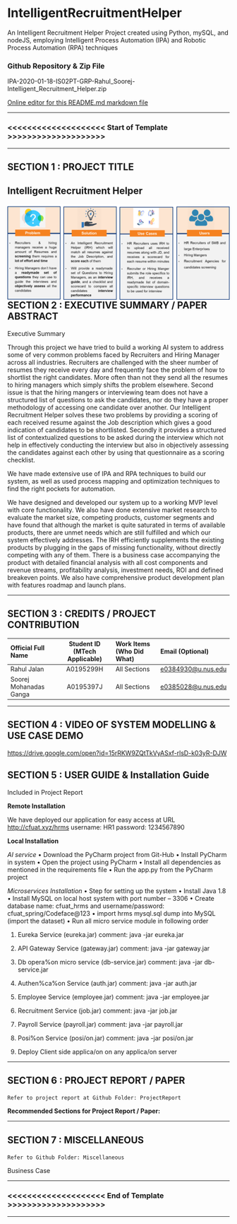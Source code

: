 # IntelligentRecruitmentHelper
An Intelligent Recruitment Helper Project created using Python, mySQL, and nodeJS,  employing Intelligent Process Automation (IPA) and Robotic Process Automation (RPA) techniques

### Github Repository & Zip File

IPA-2020-01-18-IS02PT-GRP-Rahul_Soorej-Intelligent_Recruitment_Helper.zip


[Online editor for this README.md markdown file](https://pandao.github.io/editor.md/en.html "pandao")

---

### <<<<<<<<<<<<<<<<<<<< Start of Template >>>>>>>>>>>>>>>>>>>>

---

## SECTION 1 : PROJECT TITLE
## Intelligent Recruitment Helper

<img src="./Miscellaneous./Intelligent Recruitment Helper.png"
     style="float: left; margin-right: 0px;" />

---

## SECTION 2 : EXECUTIVE SUMMARY / PAPER ABSTRACT
Executive Summary


Through this project we have tried to build a working AI system to address some of very common problems faced by Recruiters and Hiring Manager across all industries. Recruiters are challenged with the sheer number of resumes they receive every day and frequently face the problem of how to shortlist the right candidates. More often than not they send all the resumes to hiring managers which simply shifts the problem elsewhere. Second issue is that the hiring mangers or interviewing team does not have a structured list of questions to ask the candidates, nor do they have a proper methodology of accessing one candidate over another. 
Our Intelligent Recruitment Helper solves these two problems by providing a scoring of each received resume against the Job description which gives a good indication of candidates to be shortlisted. Secondly it provides a structured list of contextualized questions to be asked during the interview which not help in effectively conducting the interview but also in objectively assessing the candidates against each other by using that questionnaire as a scoring checklist.

We have made extensive use of IPA and RPA techniques to build our system, as well as used process mapping and optimization techniques to find the right pockets for automation. 

We have designed and developed our system up to a working MVP level with core functionality. We also have done extensive market research to evaluate the market size, competing products, customer segments and have found that although the market is quite saturated in terms of available products, there are unmet needs which are still fulfilled and which our system effectively addresses. The IRH efficiently supplements the existing products by plugging in the gaps of missing functionality, without directly competing with any of them. There is a business case accompanying the product with detailed financial analysis with all cost components and revenue streams, profitability analysis, investment needs, ROI and defined breakeven points. We also have comprehensive product development plan with features roadmap and launch plans.

---

## SECTION 3 : CREDITS / PROJECT CONTRIBUTION

| Official Full Name  | Student ID (MTech Applicable)  | Work Items (Who Did What) | Email (Optional) |
| :------------ |:---------------:| :-----| :-----|
| Rahul Jalan | A0195299H |All Sections | e0384930@u.nus.edu |
| Soorej Mohanadas Ganga | A0195397J | All Sections | e0385028@u.nus.edu|


---

## SECTION 4 : VIDEO OF SYSTEM MODELLING & USE CASE DEMO

https://drive.google.com/open?id=15rRKW9ZQtTkVyASxf-rlsD-k03yR-DJW


## SECTION 5 : USER GUIDE & Installation Guide 

Included in Project Report

**Remote Installation**

We have deployed our application for easy access at URL   http://cfuat.xyz/hrms
username: HR1
password: 1234567890

**Local Installation**

*AI service*
•	Download the PyCharm project from Git-Hub
•	Install PyCharm in system
•	Open the project using PyCharm
•	Install all dependencies as mentioned in the requirements file
•	Run the app.py from the PyCharm project


*Microservices Installation*
•	Step for setting up the system
•	Install Java 1.8
•	Install MySQL on local host system with port number – 3306
•	Create database name: cfuat_hrms and username/password: cfuat_spring/Codeface@123
•	import hrms mysql.sql dump into MySQL (import the dataset)
•	Run all micro service module in following order

1. Eureka Service (eureka.jar)
comment: java -jar eureka.jar

2. API Gateway Service (gateway.jar)
comment: java -jar gateway.jar

3. Db opera%on micro service (db-service.jar)
comment: java -jar db-service.jar

4. Authen%ca%on Service (auth.jar)
comment: java -jar auth.jar

5. Employee Service (employee.jar)
comment: java -jar employee.jar

6. Recruitment Service (job.jar)
comment: java -jar job.jar

7. Payroll Service (payroll.jar)
comment: java -jar payroll.jar

8. Posi%on Service (posi/on.jar)
comment: java -jar posi/on.jar

6. Deploy Client side applica/on on any applica/on server


---
## SECTION 6 : PROJECT REPORT / PAPER

`Refer to project report at Github Folder: ProjectReport`

**Recommended Sections for Project Report / Paper:**

---
## SECTION 7 : MISCELLANEOUS

`Refer to Github Folder: Miscellaneous`

Business Case

---

### <<<<<<<<<<<<<<<<<<<< End of Template >>>>>>>>>>>>>>>>>>>>

---


